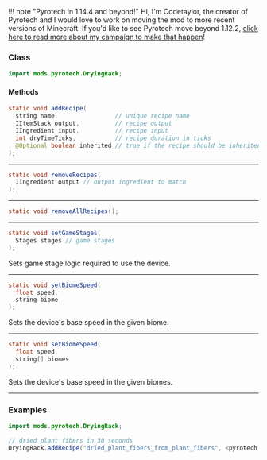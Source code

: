 !!! note "Pyrotech in 1.14.4 and beyond!"
    Hi, I'm Codetaylor, the creator of Pyrotech and I would love to work on moving the mod to more recent versions of Minecraft. If you'd like to see Pyrotech move beyond 1.12.2, [click here to read more about my campaign to make that happen](https://bit.ly/2KaxA3H)!

### Class

```java
import mods.pyrotech.DryingRack;
```

#### Methods

```java
static void addRecipe(
  string name,                // unique recipe name
  IItemStack output,          // recipe output
  IIngredient input,          // recipe input
  int dryTimeTicks,           // recipe duration in ticks
  @Optional boolean inherited // true if the recipe should be inherited
);
```


---


```java
static void removeRecipes(
  IIngredient output // output ingredient to match
);
```


---


```java
static void removeAllRecipes();
```


---


```java
static void setGameStages(
  Stages stages // game stages
);
```

Sets game stage logic required to use the device.

---


```java
static void setBiomeSpeed(
  float speed,
  string biome
);
```

Sets the device's base speed in the given biome.

---


```java
static void setBiomeSpeed(
  float speed,   
  string[] biomes
);
```

Sets the device's base speed in the given biomes.

---


### Examples

```java
import mods.pyrotech.DryingRack;

// dried plant fibers in 30 seconds
DryingRack.addRecipe("dried_plant_fibers_from_plant_fibers", <pyrotech:material:13>, <pyrotech:material:12>, 30 * 20);
```
